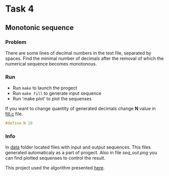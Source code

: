 # Task 4

## Monotonic sequence

### Problem

There are some lines of decimal numbers in the text file, separated by spaces. Find the minimal number of decimals after the removal of which the numerical sequence becomes monotonous.

### Run

* Run `make` to launch the progect
* Run `make fill` to generate input sequence
* Run 'make plot' to plot the sequenses

If you want to change quantity of generated decimals change **N** value in [fill.c](https://github.com/vakulin95/C-tasks/blob/master/4/fill.c) file.

```C
#define N 10
```

### Info

In [data](https://github.com/vakulin95/C-tasks/tree/master/4/data) folder located files with input and output sequences. This files generated automaticaly as a part of progect. Also in file *seq_out.png* you can find plotted sequenses to control the result.

This project used the algorithm presented [here](https://en.wikipedia.org/wiki/Longest_increasing_subsequence).

